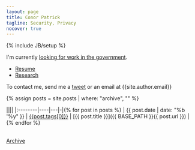```yaml
---
layout: page
title: Conor Patrick
tagline: Security, Privacy
nocover: true
---
```


{% include JB/setup %}


I'm currently [looking for work in the government](/work).

* [Resume](/resume)
* [Research](/research)

To contact me, send me a [tweet](https://twitter.com/_conorpp) or an email at {{site.author.email}}

{% assign posts =  site.posts | where: "archive", "" %}

||||
|:--------|----|---|-|{% for post in posts %}
| <span class="nowrap">{{ post.date | date: "%b '%y" }}</span> | [{{post.tags[0]}}]({{BASE_PATH}}/tags.html#{{post.tags[0]}}) | [{{ post.title }}]({{ BASE_PATH }}{{ post.url }}) | {% endfor %}

<br>
<div>
<a href="/archive">Archive</a>
</div>

